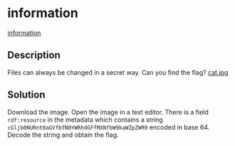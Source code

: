 # information

[information](https://play.picoctf.org/practice/challenge/186)

## Description

Files can always be changed in a secret way. Can you find the flag? [cat.jpg](https://mercury.picoctf.net/static/7cf6a33f90deeeac5c73407a1bdc99b6/cat.jpg)

## Solution

Download the image. Open the image in a text editor. There is a field `rdf:resource` in the metadata which contains a string `cGljb0NURnt0aGVfbTN0YWRhdGFfMXNfbW9kaWZpZWR9` encoded in base 64. Decode the string and obtain the flag.